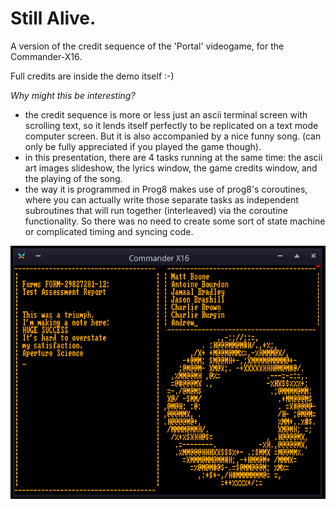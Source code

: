# Still Alive.

A version of the credit sequence of the 'Portal' videogame, for the Commander-X16.

Full credits are inside the demo itself :-)

*Why might this be interesting?*

- the credit sequence is more or less just an ascii terminal screen with scrolling text, so it lends itself perfectly to be replicated on a text mode computer screen. But it is also accompanied by a nice funny song. (can only be fully appreciated if you played the game though).
- in this presentation, there are 4 tasks running at the same time: the ascii art images slideshow, the lyrics window, the game credits window, and the playing of the song.
- the way it is programmed in Prog8 makes use of prog8's coroutines, where you can actually write those separate tasks as independent subroutines that will run together (interleaved) via the coroutine functionality.  So there was no need to create some sort of state machine or complicated timing and syncing code.

![Screenshot](screenshot.png)
